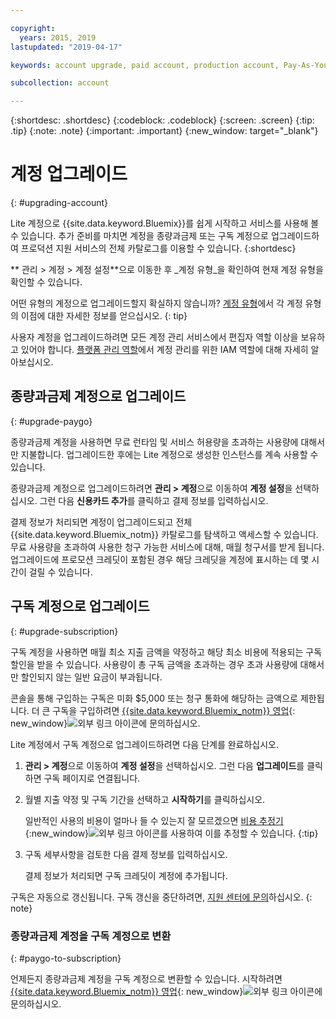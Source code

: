 ```yaml
---

copyright:
  years: 2015, 2019
lastupdated: "2019-04-17"

keywords: account upgrade, paid account, production account, Pay-As-You-Go, Subscription

subcollection: account

---
```


{:shortdesc: .shortdesc}
{:codeblock: .codeblock}
{:screen: .screen}
{:tip: .tip}
{:note: .note}
{:important: .important}
{:new_window: target="_blank"}

# 계정 업그레이드
{: #upgrading-account}

Lite 계정으로 {{site.data.keyword.Bluemix}}를 쉽게 시작하고 서비스를 사용해 볼 수 있습니다. 추가 준비를 마치면 계정을 종량과금제 또는 구독 계정으로 업그레이드하여 프로덕션 지원 서비스의 전체 카탈로그를 이용할 수 있습니다.
{:shortdesc}

** 관리 > 계정 > 계정 설정**으로 이동한 후 _계정 유형_을 확인하여 현재 계정 유형을 확인할 수 있습니다. 

어떤 유형의 계정으로 업그레이드할지 확실하지 않습니까? [계정 유형](/docs/account?topic=account-accounts)에서 각 계정 유형의 이점에 대한 자세한 정보를 얻으십시오.
{: tip}

사용자 계정을 업그레이드하려면 모든 계정 관리 서비스에서 편집자 역할 이상을 보유하고 있어야 합니다. [플랫폼 관리 역할](/docs/iam?topic=iam-userroles#platformroles)에서 계정 관리를 위한 IAM 역할에 대해 자세히 알아보십시오.

## 종량과금제 계정으로 업그레이드
{: #upgrade-paygo}

종량과금제 계정을 사용하면 무료 런타임 및 서비스 허용량을 초과하는 사용량에 대해서만 지불합니다. 업그레이드한 후에는 Lite 계정으로 생성한 인스턴스를 계속 사용할 수 있습니다.

종량과금제 계정으로 업그레이드하려면 **관리 > 계정**으로 이동하여 **계정 설정**을 선택하십시오. 그런 다음 **신용카드 추가**를 클릭하고 결제 정보를 입력하십시오.

결제 정보가 처리되면 계정이 업그레이드되고 전체 {{site.data.keyword.Bluemix_notm}} 카탈로그를 탐색하고 액세스할 수 있습니다. 무료 사용량을 초과하여 사용한 청구 가능한 서비스에 대해, 매월 청구서를 받게 됩니다. 업그레이드에 프로모션 크레딧이 포함된 경우 해당 크레딧을 계정에 표시하는 데 몇 시간이 걸릴 수 있습니다.

## 구독 계정으로 업그레이드
{: #upgrade-subscription}

구독 계정을 사용하면 매월 최소 지출 금액을 약정하고 해당 최소 비용에 적용되는 구독 할인을 받을 수 있습니다. 사용량이 총 구독 금액을 초과하는 경우 초과 사용량에 대해서만 할인되지 않는 일반 요금이 부과됩니다.

콘솔을 통해 구입하는 구독은 미화 $5,000 또는 청구 통화에 해당하는 금액으로 제한됩니다. 더 큰 구독을 구입하려면 [{{site.data.keyword.Bluemix_notm}} 영업](https://www.ibm.com/cloud-computing/bluemix/contact-us){: new_window}![외부 링크 아이콘](../icons/launch-glyph.svg)에 문의하십시오.

Lite 계정에서 구독 계정으로 업그레이드하려면 다음 단계를 완료하십시오.
1. **관리 > 계정**으로 이동하여 **계정 설정**을 선택하십시오. 그런 다음 **업그레이드**를 클릭하면 구독 페이지로 연결됩니다.
1. 월별 지출 약정 및 구독 기간을 선택하고 **시작하기**를 클릭하십시오.

   일반적인 사용의 비용이 얼마나 들 수 있는지 잘 모르겠으면 [비용 추정기](https://{DomainName}/estimator/review){:new_window}![외부 링크 아이콘](../icons/launch-glyph.svg "외부 링크 아이콘")를 사용하여 이를 추정할 수 있습니다.
   {:tip}
1. 구독 세부사항을 검토한 다음 결제 정보를 입력하십시오.

   결제 정보가 처리되면 구독 크레딧이 계정에 추가됩니다.

구독은 자동으로 갱신됩니다. 구독 갱신을 중단하려면, [지원 센터에 문의](https://{DomainName}/unifiedsupport/supportcenter)하십시오.
{: note}

### 종량과금제 계정을 구독 계정으로 변환
{: #paygo-to-subscription}

언제든지 종량과금제 계정을 구독 계정으로 변환할 수 있습니다. 시작하려면 [{{site.data.keyword.Bluemix_notm}} 영업](https://www.ibm.com/cloud-computing/bluemix/contact-us){: new_window}![외부 링크 아이콘](../icons/launch-glyph.svg)에 문의하십시오.
